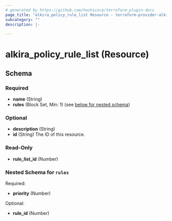 ```yaml
---
# generated by https://github.com/hashicorp/terraform-plugin-docs
page_title: "alkira_policy_rule_list Resource - terraform-provider-alkira"
subcategory: ""
description: |-
  
---
```


# alkira_policy_rule_list (Resource)





<!-- schema generated by tfplugindocs -->
## Schema

### Required

- **name** (String)
- **rules** (Block Set, Min: 1) (see [below for nested schema](#nestedblock--rules))

### Optional

- **description** (String)
- **id** (String) The ID of this resource.

### Read-Only

- **rule_list_id** (Number)

<a id="nestedblock--rules"></a>
### Nested Schema for `rules`

Required:

- **priority** (Number)

Optional:

- **rule_id** (Number)



